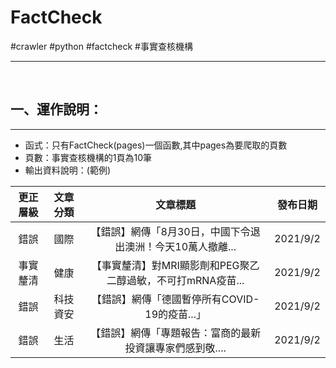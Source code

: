 # FactCheck
#crawler #python #factcheck #事實查核機構
<hr>
<br>

## 一、運作說明：
<hr>

- 函式：只有FactCheck(pages)一個函數,其中pages為要爬取的頁數
- 頁數：事實查核機構的1頁為10筆
- 輸出資料說明：(範例)

| 更正層級 | 文章分類 |                        文章標題                              | 發布日期 |
|:--------:|:--------:|:------------------------------------------------------------:|:--------:|
|   錯誤   |   國際   | 【錯誤】網傳「8月30日，中國下令退出澳洲！今天10萬人撤離...   | 2021/9/2 |
| 事實釐清 |   健康   | 【事實釐清】對MRI顯影劑和PEG聚乙二醇過敏，不可打mRNA疫苗...  | 2021/9/2 |
|   錯誤   | 科技資安 | 【錯誤】網傳「德國暫停所有COVID-19的疫苗...」                | 2021/9/2 |
|   錯誤   |   生活   |【錯誤】網傳「專題報告：富商的最新投資讓專家們感到敬....      | 2021/9/2 |